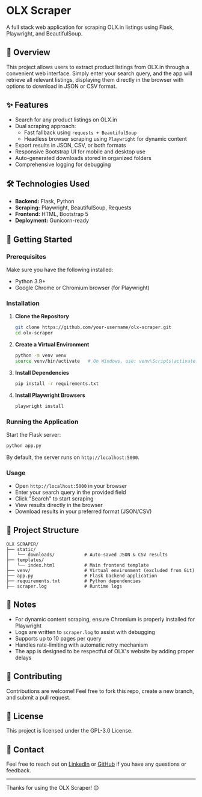 # OLX Scraper

A full stack web application for scraping OLX.in listings using Flask, Playwright, and BeautifulSoup.

## 📖 Overview

This project allows users to extract product listings from OLX.in through a convenient web interface. Simply enter your search query, and the app will retrieve all relevant listings, displaying them directly in the browser with options to download in JSON or CSV format.

## ✨ Features

* Search for any product listings on OLX.in
* Dual scraping approach:
  * Fast fallback using `requests + BeautifulSoup`
  * Headless browser scraping using `Playwright` for dynamic content
* Export results in JSON, CSV, or both formats
* Responsive Bootstrap UI for mobile and desktop use
* Auto-generated downloads stored in organized folders
* Comprehensive logging for debugging

## 🛠️ Technologies Used

* **Backend:** Flask, Python
* **Scraping:** Playwright, BeautifulSoup, Requests
* **Frontend:** HTML, Bootstrap 5
* **Deployment:** Gunicorn-ready

## 🚀 Getting Started

### Prerequisites

Make sure you have the following installed:

* Python 3.9+
* Google Chrome or Chromium browser (for Playwright)

### Installation

1. **Clone the Repository**

   ```bash
   git clone https://github.com/your-username/olx-scraper.git
   cd olx-scraper
   ```

2. **Create a Virtual Environment**

   ```bash
   python -m venv venv
   source venv/bin/activate   # On Windows, use: venv\Scripts\activate
   ```

3. **Install Dependencies**

   ```bash
   pip install -r requirements.txt
   ```

4. **Install Playwright Browsers**

   ```bash
   playwright install
   ```

### Running the Application

Start the Flask server:

```bash
python app.py
```

By default, the server runs on `http://localhost:5000`.

### Usage

* Open `http://localhost:5000` in your browser
* Enter your search query in the provided field
* Click "Search" to start scraping
* View results directly in the browser
* Download results in your preferred format (JSON/CSV)

## 📁 Project Structure

```
OLX SCRAPER/
├── static/
│   └── downloads/           # Auto-saved JSON & CSV results
├── templates/
│   └── index.html           # Main frontend template
├── venv/                    # Virtual environment (excluded from Git)
├── app.py                   # Flask backend application
├── requirements.txt         # Python dependencies
├── scraper.log              # Runtime logs
```

## 📝 Notes

* For dynamic content scraping, ensure Chromium is properly installed for Playwright
* Logs are written to `scraper.log` to assist with debugging
* Supports up to 10 pages per query
* Handles rate-limiting with automatic retry mechanism
* The app is designed to be respectful of OLX's website by adding proper delays

## 🤝 Contributing

Contributions are welcome! Feel free to fork this repo, create a new branch, and submit a pull request.

## 📃 License

This project is licensed under the GPL-3.0 License.

## 📧 Contact

Feel free to reach out on [LinkedIn](https://linkedin.com/in/fuzail-rehman-31a755241/) or [GitHub](https://github.com/fuzail-pixel) if you have any questions or feedback.

---

Thanks for using the OLX Scraper! 😊
